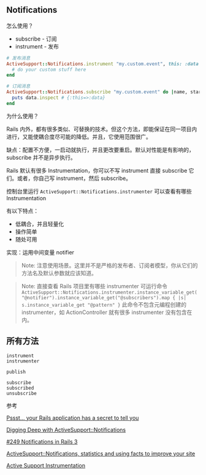 ## Notifications

怎么使用？

- subscribe  - 订阅
- instrument - 发布

```ruby
# 发布消息
ActiveSupport::Notifications.instrument "my.custom.event", this: :data do
  # do your custom stuff here
end

# 订阅消息
ActiveSupport::Notifications.subscribe "my.custom.event" do |name, started, finished, unique_id, data|
  puts data.inspect # {:this=>:data}
end
```

为什么使用？

Rails 内外，都有很多类似、可替换的技术。但这个方法，即能保证在同一项目内进行，又能使耦合度尽可能的降低。并且，它使用范围很广。

缺点：配置不方便，一启动就执行，并且更改要重启。默认对性能是有影响的，subscribe 并不是异步执行。

Rails 默认有很多 Instrumentation，你可以不写 instrument 直接 subscribe 它们。或者，你自己写 instrument，然后 subscribe。

控制台里运行 `ActiveSupport::Notifications.instrumenter` 可以查看有哪些 Instrumentation

有以下特点：

- 低耦合，并且轻量化
- 操作简单
- 随处可用

实现：运用中间变量 notifier

> Note: 注意使用场景。这里并不是严格的发布者、订阅者模型，你从它们的方法名及默认参数就应该知道。

> Note: 直接查看 Rails 项目里有哪些 instrumenter 可运行命令
`ActiveSupport::Notifications.instrumenter.instance_variable_get("@notifier").instance_variable_get("@subscribers").map { |s| s.instance_variable_get "@pattern" }`
此命令不包含元编程创建的 instrumenter，如 ActionController 就有很多 instrumenter 没有包含在内。

## 所有方法

```
instrument
instrumenter

publish

subscribe
subscribed
unsubscribe
```

参考

[Pssst... your Rails application has a secret to tell you](http://signalvnoise.com/posts/3091-pssst-your-rails-application-has-a-secret-to-tell-you)<br>

[Digging Deep with ActiveSupport::Notifications](https://speakerdeck.com/nextmat/digging-deep-with-activesupportnotifications)<br>

[#249 Notifications in Rails 3](http://railscasts.com/episodes/249-notifications-in-rails-3)<br>

[ActiveSupport::Notifications, statistics and using facts to improve your site](http://www.reinteractive.net/posts/141-activesupport-notifications-statistics-and-using-facts-to-improve-your-site)<br>

[Active Support Instrumentation](http://edgeguides.rubyonrails.org/active_support_instrumentation.html)

